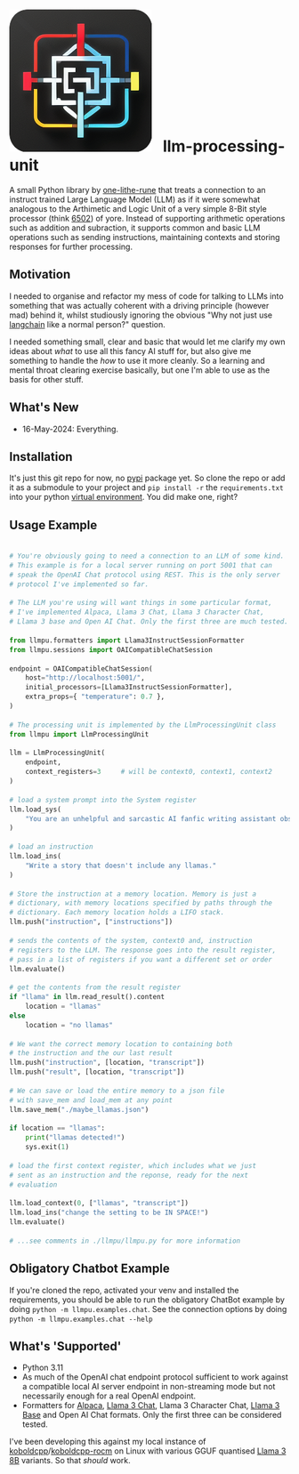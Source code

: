 #  ![a logo reminiscent of a diagram of a simple circuit or complex piping coloured in red, yellow, blue and white on a black background](./docs/images/256x256-logo.png) &nbsp; llm-processing-unit

A small Python library by [one-lithe-rune](https://github.com/one-lithe-rune/) that treats a connection to an instruct trained Large Language Model (LLM) as if it were somewhat analogous to the Arthimetic and Logic Unit of a very simple 8-Bit style processor (think [6502](https://en.wikipedia.org/wiki/MOS_Technology_6502)) of yore. Instead of supporting arithmetic operations such as addition and subraction, it supports common and basic LLM operations such as sending instructions, maintaining contexts and storing responses for further processing.

## Motivation

I needed to organise and refactor my mess of code for talking to LLMs into something that was actually coherent with a driving principle (however mad) behind it, whilst studiously ignoring the obvious "Why not just use [langchain](https://github.com/langchain-ai/langchain) like a normal person?" question.

I needed something small, clear and basic that would let me clarify my own ideas about *what* to use all this fancy AI stuff for, but also give me something to handle the *how* to use it more cleanly. So a learning and mental throat clearing exercise basically, but one I'm able to use as the basis for other stuff.

## What's New

- 16-May-2024: Everything.

## Installation

It's just this git repo for now, no [pypi](https://pypi.org/) package yet. So clone the repo or add it as a submodule to your project and `pip install -r` the `requirements.txt` into your python [virtual environment](https://docs.python.org/3/library/venv.html). You did make one, right?

## Usage Example

```Python

# You're obviously going to need a connection to an LLM of some kind.
# This example is for a local server running on port 5001 that can
# speak the OpenAI Chat protocol using REST. This is the only server
# protocol I've implemented so far.

# The LLM you're using will want things in some particular format,
# I've implemented Alpaca, Llama 3 Chat, Llama 3 Character Chat,
# Llama 3 base and Open AI Chat. Only the first three are much tested.

from llmpu.formatters import Llama3InstructSessionFormatter
from llmpu.sessions import OAICompatibleChatSession

endpoint = OAICompatibleChatSession(
    host="http://localhost:5001/",
    initial_processors=[Llama3InstructSessionFormatter],
    extra_props={ "temperature": 0.7 },
)

# The processing unit is implemented by the LlmProcessingUnit class
from llmpu import LlmProcessingUnit

llm = LlmProcessingUnit(
    endpoint,
    context_registers=3     # will be context0, context1, context2
)

# load a system prompt into the System register
llm.load_sys(
    "You are an unhelpful and sarcastic AI fanfic writing assistant obsessed with llamas."
)

# load an instruction
llm.load_ins(
    "Write a story that doesn't include any llamas."
)

# Store the instruction at a memory location. Memory is just a
# dictionary, with memory locations specified by paths through the
# dictionary. Each memory location holds a LIFO stack.
llm.push("instruction", ["instructions"])

# sends the contents of the system, context0 and, instruction
# registers to the LLM. The response goes into the result register,
# pass in a list of registers if you want a different set or order
llm.evaluate()

# get the contents from the result register
if "llama" in llm.read_result().content
    location = "llamas"
else
    location = "no llamas"

# We want the correct memory location to containing both
# the instruction and the our last result
llm.push("instruction", [location, "transcript"])
llm.push("result", [location, "transcript"])

# We can save or load the entire memory to a json file
# with save_mem and load_mem at any point
llm.save_mem("./maybe_llamas.json")

if location == "llamas":
    print("llamas detected!")
    sys.exit(1)

# load the first context register, which includes what we just
# sent as an instruction and the reponse, ready for the next
# evaluation

llm.load_context(0, ["llamas", "transcript"])
llm.load_ins("change the setting to be IN SPACE!")
llm.evaluate()

# ...see comments in ./llmpu/llmpu.py for more information
```

## Obligatory Chatbot Example

If you're cloned the repo, activated your venv and installed the requirements, you should be able to run the obligatory ChatBot example by doing `python -m llmpu.examples.chat`. See the connection options by doing `python -m llmpu.examples.chat --help`

## What's 'Supported'

- Python 3.11
- As much of the OpenAI chat endpoint protocol sufficient to work against a compatible local AI server endpoint in non-streaming mode but not necessarily enough for a real OpenAI endpoint.
- Formatters for [Alpaca](https://github.com/tatsu-lab/stanford_alpaca?tab=readme-ov-file#data-release), [Llama 3 Chat](https://llama.meta.com/docs/model-cards-and-prompt-formats/meta-llama-3), Llama 3 Character Chat, [Llama 3 Base](https://llama.meta.com/docs/model-cards-and-prompt-formats/meta-llama-3) and Open AI Chat formats. Only the first three can be considered tested.

I've been developing this against my local instance of [koboldcpp](https://github.com/LostRuins/koboldcpp)/[koboldcpp-rocm](https://github.com/YellowRoseCx/koboldcpp-rocm/) on Linux with various GGUF quantised [Llama 3 8B](https://lama.meta.com/docs/get-started/) variants. So that *should* work.
